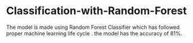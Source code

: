 # Classification-with-Random-Forest
The model is made using Random Forest Classifier which has followed proper machine learning life cycle . the model has the accuracy of 81%.
